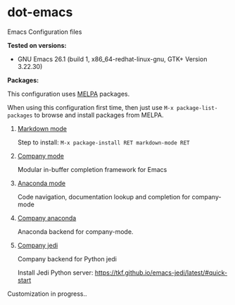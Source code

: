 # dot-emacs

Emacs Configuration files

**Tested on versions:**
- GNU Emacs 26.1 (build 1, x86_64-redhat-linux-gnu, GTK+ Version 3.22.30)


**Packages:**

This configuration uses [MELPA](https://melpa.org) packages.

When using this configuration first time, then just use `M-x
package-list-packages` to browse and install packages from MELPA.

1. [Markdown mode](https://stable.melpa.org/#/markdown-mode)

   Step to install: `M-x package-install RET markdown-mode RET`

2. [Company mode](https://company-mode.github.io/)

   Modular in-buffer completion framework for Emacs

3. [Anaconda mode](https://github.com/proofit404/anaconda-mode)

   Code navigation, documentation lookup and completion for company-mode

4. [Company anaconda](https://github.com/proofit404/company-anaconda)

   Anaconda backend for company-mode.

5. [Company jedi](https://github.com/syohex/emacs-company-jedi)

   Company backend for Python jedi

   Install Jedi Python server: https://tkf.github.io/emacs-jedi/latest/#quick-start


Customization in progress..

